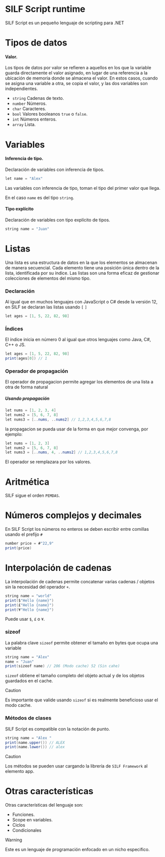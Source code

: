 # SILF Script runtime

SILF Script es un pequeño lenguaje de scripting para .NET


# Tipos de datos

#### Valor.

Los tipos de datos por valor se refieren a aquellos en los que la variable guarda directamente el valor asignado, en lugar de una referencia a la ubicación de memoria donde se almacena el valor. En estos casos, cuando se asigna una variable a otra, se copia el valor, y las dos variables son independientes.

* ```string``` Cadenas de texto.
* ```number``` Números.
* ```char``` Caracteres.
* ```bool``` Valores booleanos ```true``` o ```false```.
* ```int``` Números enteros.
* ```array``` Lista.


# Variables

#### Inferencia de tipo.
Declaración de variables con inferencia de tipos.
```java
let name = "Alex"
```

Las variables con inferencia de tipo, toman el tipo del primer valor que llega.

En el caso ```name``` es del tipo ```string```.


#### Tipo explícito
Declaración de variables con tipo explícito de tipos.
```java
string name = "Juan"
```

# Listas

Una lista es una estructura de datos en la que los elementos se almacenan de manera secuencial. Cada elemento tiene una posición única dentro de la lista, identificada por su índice. Las listas son una forma eficaz de gestionar colecciones de elementos del mismo tipo.

### Declaración

Al igual que en muchos lenguajes con JavaScript o C# desde la versión 12, en SILF se declaran las listas usando ```[``` ```]```

```java
let ages = [1, 5, 22, 82, 98]
```

### Índices

El índice inicia en número 0 al igual que otros lenguajes como Java, C#, C++ o JS.

```java
let ages = [1, 5, 22, 82, 98]
print(ages[0]) // 1
```


### Operador de propagación

El operador de propagacion permite agregar los elementos de una lista a otra de forma natural


##### Usando propagación
```java
let nums = [1, 2, 3, 4]
let nums2 = [5, 6, 7, 8]
let nums3 = [..nums, ..nums2] // 1,2,3,4,5,6,7,8
```

la propagacion se pueda usar de la forma en que mejor convenga, por ejemplo:

```java
let nums = [1, 2, 3]
let nums2 = [5, 6, 7, 8]
let nums3 = [..nums, 4, ..nums2] // 1,2,3,4,5,6,7,8
```
El operador se remplazara por los valores.


# Aritmética

SILF sigue el orden ```PEMDAS```.

# Números complejos y decimales

En SILF Script los números no enteros se deben escribir entre comillas usando el prefijo ```#```

```java
number price = #"22,9"
print(price)
```


# Interpolación de cadenas

La interpolación de cadenas permite concatenar varias cadenas / objetos sin la necesidad del operador ```+```.

```java
string name = "world"
print($"Hello {name}")
print(£"Hello {name}")
print(¥"Hello {name}")
```

Puede usar ```$```, ```£``` o ```¥```.


### sizeof

La palabra clave ```sizeof``` permite obtener el tamaño en bytes que ocupa una variable

```java
string name = "Alex"
name = "Juan"
print(sizeof name) // 206 (Modo cache) 52 (Sin cahe)
```

```sizeof``` obtiene el tamaño completo del objeto actual y de los objetos guardados en el cache.


> [!CAUTION]
> Es importante que valide usando ```sizeof``` si es realmente beneficioso usar el modo cache.

### Métodos de clases

SILF Script es compatible con la notación de punto.

```java
string name = "Alex "
print(name.upper()) // ALEX
print(name.lower()) // alex
```

> [!CAUTION]
> Los métodos se pueden usar cargando la librería de ```SILF Framework``` al elemento app.


# Otras características

Otras características del lenguaje son:

- Funciones.
- Scope en variables.
- Ciclos
- Condicionales


> [!WARNING]
> Este es un lenguaje de programación enfocado en un nicho especifico.